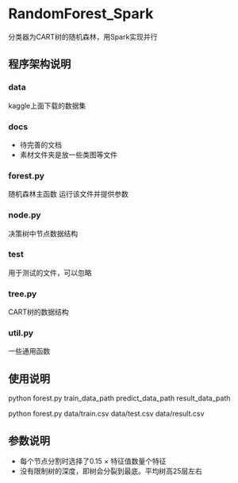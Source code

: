 # RandomForest_Spark

分类器为CART树的随机森林，用Spark实现并行

## 程序架构说明
### data
kaggle上面下载的数据集

### docs
+ 待完善的文档
+ 素材文件夹是放一些类图等文件

### forest.py
随机森林主函数
运行该文件并提供参数

### node.py
决策树中节点数据结构

### test
用于测试的文件，可以忽略

### tree.py
CART树的数据结构

### util.py
一些通用函数

## 使用说明
python forest.py train_data_path predict_data_path result_data_path

python forest.py data/train.csv data/test.csv data/result.csv

## 参数说明
+ 每个节点分割时选择了0.15 × 特征值数量个特征
+ 没有限制树的深度，即树会分裂到最底。平均树高25层左右
